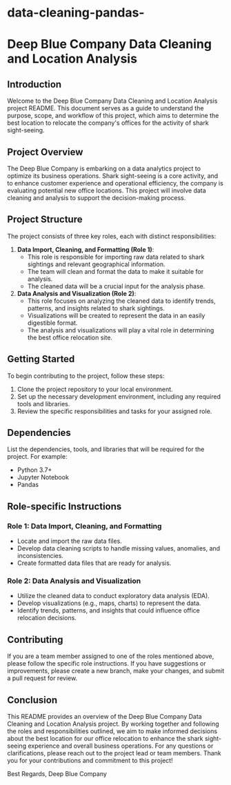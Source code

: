 # data-cleaning-pandas-
# Deep Blue Company Data Cleaning and Location Analysis

## Introduction
Welcome to the Deep Blue Company Data Cleaning and Location Analysis project README. This document serves as a guide to understand the purpose, scope, and workflow of this project, which aims to determine the best location to relocate the company's offices for the activity of shark sight-seeing.

## Project Overview
The Deep Blue Company is embarking on a data analytics project to optimize its business operations. Shark sight-seeing is a core activity, and to enhance customer experience and operational efficiency, the company is evaluating potential new office locations. This project will involve data cleaning and analysis to support the decision-making process.

## Project Structure
The project consists of three key roles, each with distinct responsibilities:
1. **Data Import, Cleaning, and Formatting (Role 1)**:
   - This role is responsible for importing raw data related to shark sightings and relevant geographical information.
   - The team will clean and format the data to make it suitable for analysis.
   - The cleaned data will be a crucial input for the analysis phase.
2. **Data Analysis and Visualization (Role 2)**:
   - This role focuses on analyzing the cleaned data to identify trends, patterns, and insights related to shark sightings.
   - Visualizations will be created to represent the data in an easily digestible format.
   - The analysis and visualizations will play a vital role in determining the best office relocation site.

## Getting Started
To begin contributing to the project, follow these steps:
1. Clone the project repository to your local environment.
2. Set up the necessary development environment, including any required tools and libraries.
3. Review the specific responsibilities and tasks for your assigned role.

## Dependencies
List the dependencies, tools, and libraries that will be required for the project. For example:
- Python 3.7+
- Jupyter Notebook
- Pandas

## Role-specific Instructions


### Role 1: Data Import, Cleaning, and Formatting
- Locate and import the raw data files.
- Develop data cleaning scripts to handle missing values, anomalies, and inconsistencies.
- Create formatted data files that are ready for analysis.

### Role 2: Data Analysis and Visualization
- Utilize the cleaned data to conduct exploratory data analysis (EDA).
- Develop visualizations (e.g., maps, charts) to represent the data.
- Identify trends, patterns, and insights that could influence office relocation decisions.

## Contributing
If you are a team member assigned to one of the roles mentioned above, please follow the specific role instructions. If you have suggestions or improvements, please create a new branch, make your changes, and submit a pull request for review.

## Conclusion
This README provides an overview of the Deep Blue Company Data Cleaning and Location Analysis project. By working together and following the roles and responsibilities outlined, we aim to make informed decisions about the best location for our office relocation to enhance the shark sight-seeing experience and overall business operations.
For any questions or clarifications, please reach out to the project lead or team members.
Thank you for your contributions and commitment to this project!

Best Regards,
Deep Blue Company
